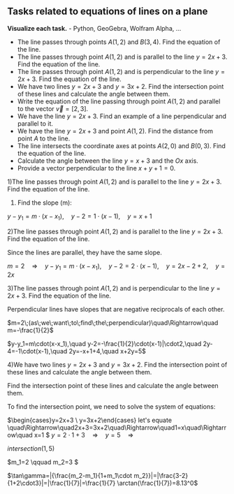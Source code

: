 ## Tasks related to equations of lines on a plane

**Visualize each task.** - Python, GeoGebra, Wolfram Alpha, ...

* The line passes through points $A(1, 2)$ and $B(3, 4)$. Find the equation of the line.
* The line passes through point $A(1, 2)$ and is parallel to the line $y = 2x + 3$. Find the equation of the line.
* The line passes through point $A(1, 2)$ and is perpendicular to the line $y = 2x + 3$. Find the equation of the line.
* We have two lines $y = 2x + 3$ and $y = 3x + 2$. Find the intersection point of these lines and calculate the angle between them.
* Write the equation of the line passing through point $A(1, 2)$ and parallel to the vector $\vec{v} = [2, 3]$.
* We have the line $y = 2x + 3$. Find an example of a line perpendicular and parallel to it.
* We have the line $y = 2x + 3$ and point $A(1, 2)$. Find the distance from point $A$ to the line.
* The line intersects the coordinate axes at points $A(2, 0)$ and $B(0, 3)$. Find the equation of the line.
* Calculate the angle between the line $y = x + 3$ and the $Ox$ axis.
* Provide a vector perpendicular to the line $x + y + 1 = 0$.
  

1)The line passes through point $A(1, 2)$ and is parallel to the line $y = 2x + 3$. Find the equation of the line.

1. Find the slope (m):

$y-y_1=m\cdot(x-x_1),\quad y-2=1\cdot(x-1), \quad y=x+1$

2)The line passes through point $A(1, 2)$ and is parallel to the line $y = 2x + 3$. Find the equation of the line.

Since the lines are parallel, they have the same slope.

$m=2 \quad\Rightarrow \quad y-y_1=m\cdot(x-x_1),\quad y-2=2\cdot(x-1), \quad y=2x-2+2,\quad y=2x$

3)The line passes through point $A(1, 2)$ and is perpendicular to the line $y = 2x + 3$. Find the equation of the line.

Perpendicular lines have slopes that are negative reciprocals of each other.

$m=2\;(as\;we\;want\;to\;find\;the\;perpendicular)\quad\Rightarrow\quad m=-\frac{1}{2}$

$y-y_1=m\cdot(x-x_1),\quad y-2=-\frac{1}{2}\cdot(x-1)|\cdot2,\quad 2y-4=-1\cdot(x-1),\quad 2y=-x+1+4,\quad x+2y=5$

4)We have two lines $y = 2x + 3$ and $y = 3x + 2$. Find the intersection point of these lines and calculate the angle between them.

Find the intersection point of these lines and calculate the angle between them.

To find the intersection point, we need to solve the system of equations:

$\begin{cases}y=2x+3 \\ y=3x+2\end{cases} let's equate \quad\Rightarrow\quad2x+3=3x+2\quad\Rightarrow\quad1=x\quad\Rightarrow\quad x=1 $
$y=2\cdot 1 +3\quad\Rightarrow\quad y=5\quad\Rightarrow\quad$

$intersection(1,5)$

$m_1=2 \qquad m_2=3 $

$\tan\gamma=|{\frac{m_2-m_1}{1+m_1\cdot m_2}}|=|\frac{3-2}{1+2\cdot3}|=|\frac{1}{7}|=\frac{1}{7} \arctan(\frac{1}{7})=8.13^0$
